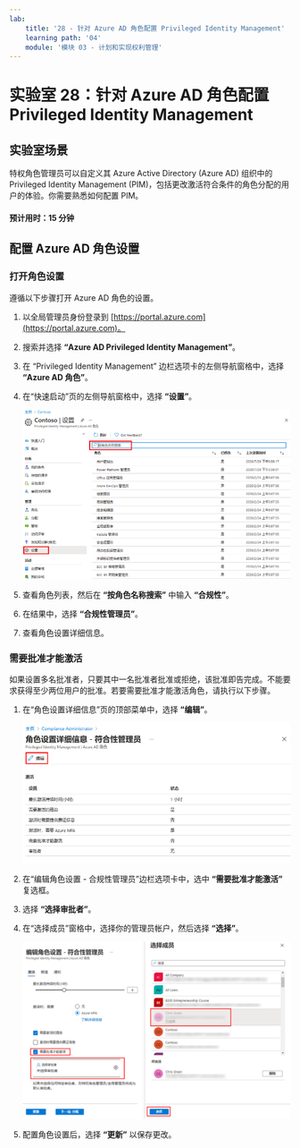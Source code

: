 ```yaml
---
lab:
    title: '28 - 针对 Azure AD 角色配置 Privileged Identity Management'
    learning path: '04'
    module: '模块 03 - 计划和实现权利管理'
---
```


# 实验室 28：针对 Azure AD 角色配置 Privileged Identity Management

## 实验室场景

特权角色管理员可以自定义其 Azure Active Directory (Azure AD) 组织中的 Privileged Identity Management (PIM)，包括更改激活符合条件的角色分配的用户的体验。你需要熟悉如何配置 PIM。

#### 预计用时：15 分钟

## 配置 Azure AD 角色设置

### 打开角色设置

遵循以下步骤打开 Azure AD 角色的设置。

1. 以全局管理员身份登录到 [https://portal.azure.com](https://portal.azure.com)。

1. 搜索并选择 **“Azure AD Privileged Identity Management”**。

1. 在 “Privileged Identity Management” 边栏选项卡的左侧导航窗格中，选择 **“Azure AD 角色”**。

1. 在“快速启动”页的左侧导航窗格中，选择 **“设置”**。

    ![显示 “Azure AD 角色”页的屏幕图像，其中突出显示了“设置”菜单](./media/lp3-mod3-pim-ad-roles-settings.png)

1. 查看角色列表，然后在 **“按角色名称搜索”** 中输入 **“合规性”**。

1. 在结果中，选择 **“合规性管理员”**。

1. 查看角色设置详细信息。

### 需要批准才能激活

如果设置多名批准者，只要其中一名批准者批准或拒绝，该批准即告完成。不能要求获得至少两位用户的批准。若要需要批准才能激活角色，请执行以下步骤。

1. 在“角色设置详细信息”页的顶部菜单中，选择 **“编辑”**。

    ![显示“角色设置详细信息 - 合规性管理员”页上半部分的屏幕图像，其中突出显示了“编辑”](./media/lp4-mod3-pim-edit-compliance-role.png)

1. 在“编辑角色设置 - 合规性管理员”边栏选项卡中，选中 **“需要批准才能激活”** 复选框。

1. 选择 **“选择审批者”**。

1. 在“选择成员”窗格中，选择你的管理员帐户，然后选择 **“选择”**。

    ![显示“编辑角色设置”边栏选项卡和“选择成员”窗格的屏幕图像，其中突出显示了已选定的成员](./media/lp4-mod3-pim-add-approver.png)

1. 配置角色设置后，选择 **“更新”** 以保存更改。
